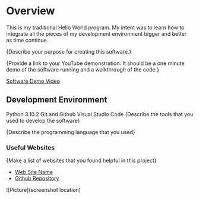 # Overview

This is my traditional Hello World program. My intent was to learn how to integrate all the pieces of my development environment bigger and better as time continue.

{Describe your purpose for creating this software.}

{Provide a link to your YouTube demonstration.  It should be a one minute demo of the software running and a walkthrough of the code.}

[Software Demo Video](http://youtube.link.goes.here)

## Development Environment

Python 3.10.2
Git and Github
Visual Studio Code
{Describe the tools that you used to develop the software}

{Describe the programming language that you used}

### Useful Websites

{Make a list of websites that you found helpful in this project}
* [Web Site Name](http://url.link.goes.here)
* [Github Repository](https://github.com/clarkscoberly?tab=projects&type=beta)

![Picture](screenshot location)